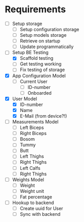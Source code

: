 # Requirements
- [ ] Setup storage
  - [ ] Setup configuration storage
  - [ ] Setup models storage
  - [ ] Retrieve on startup
  - [ ] Update programmatically
- [ ] Setup BE Testing
  - [x] Scaffold testing
  - [ ] Get testing working
  - [ ] Fix testing of storage
- [x] App Configuration Model
  - [ ] Current User
    - [ ] ID-number
    - [ ] Onboarded
- [x] User Model
  - [x] ID-number
  - [x] Name
  - [x] E-Mail (from device?!)
- [ ] Measurements Model
  - [ ] Left Biceps
  - [ ] Right Biceps
  - [ ] Bosom
  - [ ] Tummy
  - [ ] Butt
  - [ ] Left Thighs
  - [ ] Right Thighs
  - [ ] Left Calfs
  - [ ] Right Thighs
- [ ] Weights Model
  - [ ] Weight
  - [ ] Weight unit
  - [ ] Fat percentage
- [ ] Hookup to backend
  - [ ] Create uuid for User
  - [ ] Sync with backend
